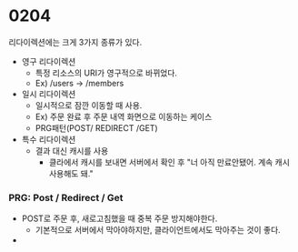 # 0204

리다이렉션에는 크게 3가지 종류가 있다.

- 영구 리다이렉션
  - 특정 리소스의 URI가 영구적으로 바뀌었다.
  - Ex) /users -> /members
- 일시 리다이렉션
  - 일시적으로 잠깐 이동할 때 사용.
  - Ex) 주문 완료 후 주문 내역 화면으로 이동하는 케이스
  - PRG패턴(POST/ REDIRECT /GET)
- 특수 리다이렉션
  - 결과 대신 캐시를 사용
    - 클라에서 캐시를 보내면 서버에서 확인 후 "너 아직 만료안됐어. 계속 캐시사용해도 돼."



### PRG: Post / Redirect / Get

- POST로 주문 후, 새로고침했을 때 중복 주문 방지해야한다.
  - 기본적으로 서버에서 막아야하지만, 클라이언트에서도 막아주는 것이 좋다.
- 